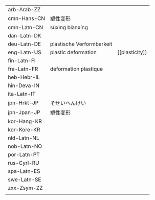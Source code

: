 | | | |
|-|-|-|
| arb-Arab-ZZ |  |  |
| cmn-Hans-CN | 塑性变形 |  |
| cmn-Latn-CN | sùxìng biànxíng |  |
| dan-Latn-DK |  |  |
| deu-Latn-DE | plastische Verformbarkeit |  |
| eng-Latn-US | plastic deformation | [[plasticity]] |
| fin-Latn-FI |  |  |
| fra-Latn-FR | déformation plastique |  |
| heb-Hebr-IL |  |  |
| hin-Deva-IN |  |  |
| ita-Latn-IT |  |  |
| jpn-Hrkt-JP | そせいへんけい |  |
| jpn-Jpan-JP | 塑性変形 |  |
| kor-Hang-KR |  |  |
| kor-Kore-KR |  |  |
| nld-Latn-NL |  |  |
| nob-Latn-NO |  |  |
| por-Latn-PT |  |  |
| rus-Cyrl-RU |  |  |
| spa-Latn-ES |  |  |
| swe-Latn-SE |  |  |
| zxx-Zsym-ZZ |  |  |
|  |  |  |
